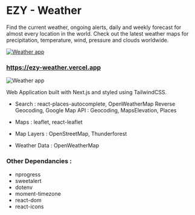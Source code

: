 # EZY - Weather

Find the current weather, ongoing alerts, daily and weekly forecast for almost
every location in the world. Check out the latest weather maps for
precipitation, temperature, wind, pressure and clouds worldwide.


<a href="https://ezy-weather.vercel.app"><img src="https://res.cloudinary.com/dokbrxcp2/image/upload/v1647001237/images/ezy_copie_lutunx.png" alt="Weather app"/></a>

### https://ezy-weather.vercel.app

<img src="https://res.cloudinary.com/dokbrxcp2/image/upload/v1647005684/images/weather_copie_cc4ijh.png" alt="Weather app"/>


Web Application built with Next.js and styled using TailwindCSS.

- Search : react-places-autocomplete, OpenWeatherMap Reverse Geocoding, Google
  Map API : Geocoding, MapsElevation, Places

- Maps : leaflet, react-leaflet
- Map Layers : OpenStreetMap, Thunderforest

- Weather Data : OpenWeatherMap

### Other Dependancies :

- nprogress
- sweetalert
- dotenv
- moment-timezone
- react-dom
- react-icons
